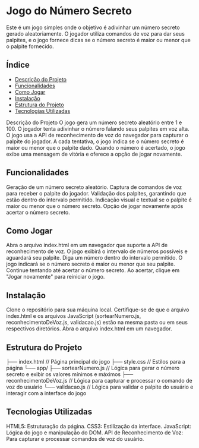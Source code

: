 # Jogo do Número Secreto
Este é um jogo simples onde o objetivo é adivinhar um número secreto gerado aleatoriamente. O jogador utiliza comandos de voz para dar seus palpites, e o jogo fornece dicas se o número secreto é maior ou menor que o palpite fornecido.


## Índice
- [Descrição do Projeto](#descrição-do-projeto)
- [Funcionalidades](#funcionalidades)
- [Como Jogar](#como-jogar)
- [Instalação](#instalação)
- [Estrutura do Projeto](#estrutura-do-projeto)
- [Tecnologias Utilizadas](#tecnologias-utilizadas)


Descrição do Projeto
O jogo gera um número secreto aleatório entre 1 e 100. O jogador tenta adivinhar o número falando seus palpites em voz alta. O jogo usa a API de reconhecimento de voz do navegador para capturar o palpite do jogador. A cada tentativa, o jogo indica se o número secreto é maior ou menor que o palpite dado. Quando o número é acertado, o jogo exibe uma mensagem de vitória e oferece a opção de jogar novamente.


## Funcionalidades
Geração de um número secreto aleatório.
Captura de comandos de voz para receber o palpite do jogador.
Validação dos palpites, garantindo que estão dentro do intervalo permitido.
Indicação visual e textual se o palpite é maior ou menor que o número secreto.
Opção de jogar novamente após acertar o número secreto.


## Como Jogar
Abra o arquivo index.html em um navegador que suporte a API de reconhecimento de voz.
O jogo exibirá o intervalo de números possíveis e aguardará seu palpite.
Diga um número dentro do intervalo permitido.
O jogo indicará se o número secreto é maior ou menor que seu palpite.
Continue tentando até acertar o número secreto.
Ao acertar, clique em "Jogar novamente" para reiniciar o jogo.


## Instalação
Clone o repositório para sua máquina local.
Certifique-se de que o arquivo index.html e os arquivos JavaScript (sortearNumero.js, reconhecimentoDeVoz.js, validacao.js) estão na mesma pasta ou em seus respectivos diretórios.
Abra o arquivo index.html em um navegador.


## Estrutura do Projeto
├── index.html             // Página principal do jogo
├── style.css              // Estilos para a página
└── app/
    ├── sortearNumero.js    // Lógica para gerar o número secreto e exibir os valores mínimos e máximos
    ├── reconhecimentoDeVoz.js    // Lógica para capturar e processar o comando de voz do usuário
    └── validacao.js    // Lógica para validar o palpite do usuário e interagir com a interface do jogo


## Tecnologias Utilizadas
HTML5: Estruturação da página.
CSS3: Estilização da interface.
JavaScript: Lógica do jogo e manipulação do DOM.
API de Reconhecimento de Voz: Para capturar e processar comandos de voz do usuário.
 
